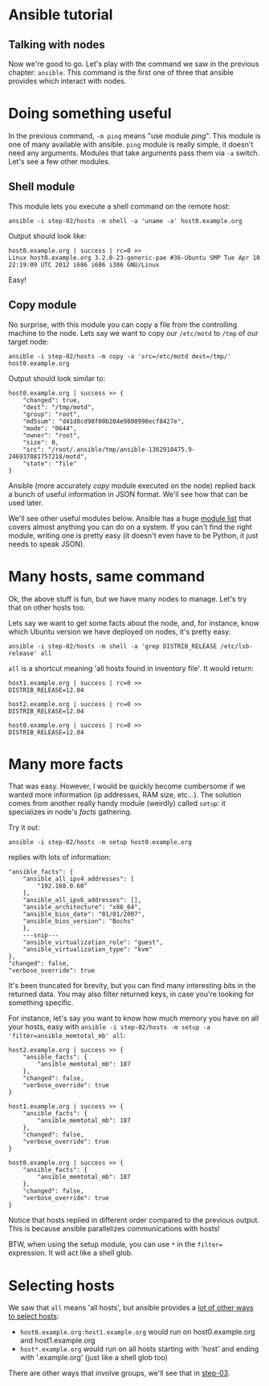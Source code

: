 Ansible tutorial
================

Talking with nodes
------------------

Now we're good to go. Let's play with the command we saw in the previous chapter: 
`ansible`. This command is the first one of three that ansible provides which interact 
with nodes.

# Doing something useful

In the previous command, `-m ping` means "use module _ping_". This module is
one of many available with ansible. `ping` module is really simple, it doesn't need any arguments.
Modules that take arguments pass them via `-a` switch. Let's see a few other modules.

## Shell module

This module lets you execute a shell command on the remote host:

    ansible -i step-02/hosts -m shell -a 'uname -a' host0.example.org

Output should look like:

    host0.example.org | success | rc=0 >>
    Linux host0.example.org 3.2.0-23-generic-pae #36-Ubuntu SMP Tue Apr 10 22:19:09 UTC 2012 i686 i686 i386 GNU/Linux

Easy!

## Copy module

No surprise, with this module you can copy a file from the controlling machine to 
the node. Lets say we want to copy our `/etc/motd` to `/tmp` of our target node:

    ansible -i step-02/hosts -m copy -a 'src=/etc/motd dest=/tmp/' host0.example.org

Output should look similar to:

    host0.example.org | success >> {
        "changed": true, 
        "dest": "/tmp/motd", 
        "group": "root", 
        "md5sum": "d41d8cd98f00b204e9800998ecf8427e", 
        "mode": "0644", 
        "owner": "root", 
        "size": 0, 
        "src": "/root/.ansible/tmp/ansible-1362910475.9-246937081757218/motd", 
        "state": "file"
    }

Ansible (more accurately _copy_ module executed on the node) replied back a bunch of 
useful information in JSON format. We'll see how that can be used later.

We'll see other useful modules below. Ansible has a huge 
[module list](http://docs.ansible.com/list_of_all_modules.html) that covers almost anything you
can do on a system. If you can't find the right module, writing one is pretty
easy (it doesn't even have to be Python, it just needs to speak JSON).

# Many hosts, same command

Ok, the above stuff is fun, but we have many nodes to manage. Let's try that on
other hosts too.

Lets say we want to get some facts about the node, and, for instance,
know which Ubuntu version we have deployed on nodes, it's pretty easy:

    ansible -i step-02/hosts -m shell -a 'grep DISTRIB_RELEASE /etc/lsb-release' all

`all` is a shortcut meaning 'all hosts found in inventory file'. It would
return:

    host1.example.org | success | rc=0 >>
    DISTRIB_RELEASE=12.04

    host2.example.org | success | rc=0 >>
    DISTRIB_RELEASE=12.04

    host0.example.org | success | rc=0 >>
    DISTRIB_RELEASE=12.04

# Many more facts

That was easy. However, I would be quickly become cumbersome if we
wanted more information (ip addresses, RAM size, etc...). The solution
comes from another really handy module (weirdly) called `setup`: it
specializes in node's _facts_ gathering.

Try it out:

    ansible -i step-02/hosts -m setup host0.example.org

replies with lots of information:

    "ansible_facts": {
        "ansible_all_ipv4_addresses": [
            "192.168.0.60"
        ], 
        "ansible_all_ipv6_addresses": [], 
        "ansible_architecture": "x86_64", 
        "ansible_bios_date": "01/01/2007", 
        "ansible_bios_version": "Bochs"
        },
        ---snip---
        "ansible_virtualization_role": "guest", 
        "ansible_virtualization_type": "kvm"
    }, 
    "changed": false, 
    "verbose_override": true

It's been truncated for brevity, but you can find many interesting bits in the returned 
data. You may also filter returned keys, in case you're looking for something specific.

For instance, let's say you want to know how much memory you have on all your hosts, 
easy with `ansible -i step-02/hosts -m setup -a 'filter=ansible_memtotal_mb' all`:

    host2.example.org | success >> {
        "ansible_facts": {
            "ansible_memtotal_mb": 187
        }, 
        "changed": false, 
        "verbose_override": true
    }

    host1.example.org | success >> {
        "ansible_facts": {
            "ansible_memtotal_mb": 187
        }, 
        "changed": false, 
        "verbose_override": true
    }

    host0.example.org | success >> {
        "ansible_facts": {
            "ansible_memtotal_mb": 187
        }, 
        "changed": false, 
        "verbose_override": true
    }

Notice that hosts replied in different order compared to the previous output. This 
is because ansible parallelizes communications with hosts!

BTW, when using the setup module, you can use `*` in the `filter=` expression.
It will act like a shell glob.

# Selecting hosts

We saw that `all` means 'all hosts', but ansible provides a 
[lot of other ways to select hosts](http://ansible.cc/docs/patterns.html#selecting-targets):

- `host0.example.org:host1.example.org` would run on host0.example.org and
  host1.example.org
- `host*.example.org` would run on all hosts starting with 'host' and ending with 
'.example.org' (just like a shell glob too)

There are other ways that involve groups, we'll see that in 
[step-03](https://github.com/leucos/ansible-tuto/tree/master/step-03).


